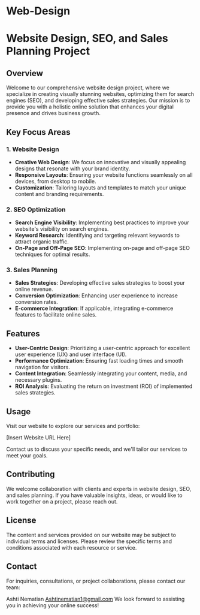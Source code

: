 # Web-Design
# Website Design, SEO, and Sales Planning Project

## Overview
Welcome to our comprehensive website design project, where we specialize in creating visually stunning websites, optimizing them for search engines (SEO), and developing effective sales strategies. Our mission is to provide you with a holistic online solution that enhances your digital presence and drives business growth.

## Key Focus Areas
### 1. Website Design
- **Creative Web Design**: We focus on innovative and visually appealing designs that resonate with your brand identity.
- **Responsive Layouts**: Ensuring your website functions seamlessly on all devices, from desktop to mobile.
- **Customization**: Tailoring layouts and templates to match your unique content and branding requirements.

### 2. SEO Optimization
- **Search Engine Visibility**: Implementing best practices to improve your website's visibility on search engines.
- **Keyword Research**: Identifying and targeting relevant keywords to attract organic traffic.
- **On-Page and Off-Page SEO**: Implementing on-page and off-page SEO techniques for optimal results.

### 3. Sales Planning
- **Sales Strategies**: Developing effective sales strategies to boost your online revenue.
- **Conversion Optimization**: Enhancing user experience to increase conversion rates.
- **E-commerce Integration**: If applicable, integrating e-commerce features to facilitate online sales.

## Features
- **User-Centric Design**: Prioritizing a user-centric approach for excellent user experience (UX) and user interface (UI).
- **Performance Optimization**: Ensuring fast loading times and smooth navigation for visitors.
- **Content Integration**: Seamlessly integrating your content, media, and necessary plugins.
- **ROI Analysis**: Evaluating the return on investment (ROI) of implemented sales strategies.

## Usage
Visit our website to explore our services and portfolio:

[Insert Website URL Here]

Contact us to discuss your specific needs, and we'll tailor our services to meet your goals.

## Contributing
We welcome collaboration with clients and experts in website design, SEO, and sales planning. If you have valuable insights, ideas, or would like to work together on a project, please reach out.

## License
The content and services provided on our website may be subject to individual terms and licenses. Please review the specific terms and conditions associated with each resource or service.

## Contact
For inquiries, consultations, or project collaborations, please contact our team:

Ashti Nematian
Ashtinematian1@gmail.com
We look forward to assisting you in achieving your online success!
